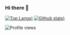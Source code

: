 ### Hi there 👋

[![Top Langs](https://github-readme-stats.vercel.app/api/top-langs/?username=horezmi&show_icons=true&theme=radical))](https://github.com/horezmi)
[![Github stats](https://github-readme-stats.vercel.app/api?username=horezmi&show_icons=true&theme=radical))](https://github.com/horezmi)

![Profile views](https://gpvc.arturio.dev/horezmi)
